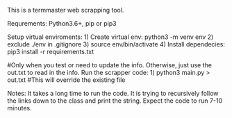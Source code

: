 This is a termmaster web scrapping tool. 

Requrements: Python3.6+, pip or pip3

Setup virtual enviroments:
	1) Create virtual env: python3 -m venv env
	2) exclude ./env in .gitignore
	3) source env/bin/activate 
	4) Install dependecies: pip3 install -r requirements.txt

#Only when you test or need to update the info. Otherwise, just use the out.txt to read in the info.
Run the scrapper code:
	1) python3 main.py > out.txt #This will override the existing file

Notes: It takes a long time to run the code. It is trying to recursively follow the links down to the class and print the string. Expect the code to run 7-10 minutes. 
